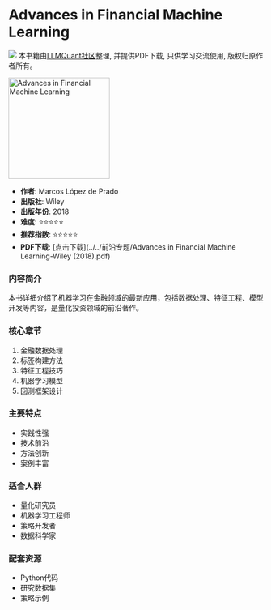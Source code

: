 # Advances in Financial Machine Learning

![](https://fastly.jsdelivr.net/gh/bucketio/img3@main/2024/09/04/1725464231869-e0b2f727-2a0f-4270-bf6c-31ddc350426a.gif)
本书籍由[LLMQuant社区](https://llmquant.com/)整理, 并提供PDF下载, 只供学习交流使用, 版权归原作者所有。

<img src="cover.jpg" alt="Advances in Financial Machine Learning" width="200"/>

- **作者**: Marcos López de Prado
- **出版社**: Wiley
- **出版年份**: 2018
- **难度**: ⭐⭐⭐⭐⭐
- **推荐指数**: ⭐⭐⭐⭐⭐
- **PDF下载**: [点击下载](../../前沿专题/Advances in Financial Machine Learning-Wiley (2018).pdf)

### 内容简介
本书详细介绍了机器学习在金融领域的最新应用，包括数据处理、特征工程、模型开发等内容，是量化投资领域的前沿著作。

### 核心章节
1. 金融数据处理
2. 标签构建方法
3. 特征工程技巧
4. 机器学习模型
5. 回测框架设计

### 主要特点
- 实践性强
- 技术前沿
- 方法创新
- 案例丰富

### 适合人群
- 量化研究员
- 机器学习工程师
- 策略开发者
- 数据科学家

### 配套资源
- Python代码
- 研究数据集
- 策略示例 